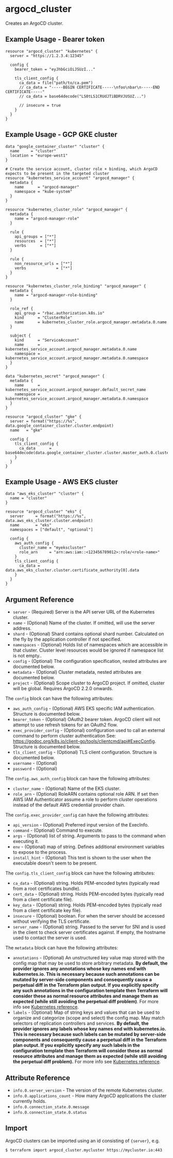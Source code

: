 # argocd_cluster

Creates an ArgoCD cluster.

## Example Usage - Bearer token

```hcl
resource "argocd_cluster" "kubernetes" {
  server = "https://1.2.3.4:12345"

  config {
    bearer_token = "eyJhbGciOiJSUzI..."

    tls_client_config {
      ca_data = file("path/to/ca.pem")
      // ca_data = "-----BEGIN CERTIFICATE-----\nfoo\nbar\n-----END CERTIFICATE-----"
      // ca_data = base64decode("LS0tLS1CRUdJTiBDRVJUSUZ...")

      // insecure = true
    }
  }
}
```

## Example Usage - GCP GKE cluster

```hcl
data "google_container_cluster" "cluster" {
  name     = "cluster"
  location = "europe-west1"
}

# Create the service account, cluster role + binding, which ArgoCD expects to be present in the targeted cluster
resource "kubernetes_service_account" "argocd_manager" {
  metadata {
    name      = "argocd-manager"
    namespace = "kube-system"
  }
}

resource "kubernetes_cluster_role" "argocd_manager" {
  metadata {
    name = "argocd-manager-role"
  }

  rule {
    api_groups = ["*"]
    resources  = ["*"]
    verbs      = ["*"]
  }

  rule {
    non_resource_urls = ["*"]
    verbs             = ["*"]
  }
}

resource "kubernetes_cluster_role_binding" "argocd_manager" {
  metadata {
    name = "argocd-manager-role-binding"
  }

  role_ref {
    api_group = "rbac.authorization.k8s.io"
    kind      = "ClusterRole"
    name      = kubernetes_cluster_role.argocd_manager.metadata.0.name
  }

  subject {
    kind      = "ServiceAccount"
    name      = kubernetes_service_account.argocd_manager.metadata.0.name
    namespace = kubernetes_service_account.argocd_manager.metadata.0.namespace
  }
}

data "kubernetes_secret" "argocd_manager" {
  metadata {
    name      = kubernetes_service_account.argocd_manager.default_secret_name
    namespace = kubernetes_service_account.argocd_manager.metadata.0.namespace
  }
}

resource "argocd_cluster" "gke" {
  server = format("https://%s", data.google_container_cluster.cluster.endpoint)
  name   = "gke"

  config {
    tls_client_config {
      ca_data      = base64decode(data.google_container_cluster.cluster.master_auth.0.cluster_ca_certificate)
    }
  }
}
```

## Example Usage - AWS EKS cluster

```hcl
data "aws_eks_cluster" "cluster" {
  name = "cluster"
}

resource "argocd_cluster" "eks" {
  server     = format("https://%s", data.aws_eks_cluster.cluster.endpoint)
  name       = "eks"
  namespaces = ["default", "optional"]

  config {
    aws_auth_config {
      cluster_name = "myekscluster"
      role_arn     = "arn:aws:iam::<123456789012>:role/<role-name>"
    }
    tls_client_config {
      ca_data = data.aws_eks_cluster.cluster.certificate_authority[0].data
    }
  }
}
```

## Argument Reference

* `server` - (Required) Server is the API server URL of the Kubernetes cluster.
* `name` - (Optional) Name of the cluster. If omitted, will use the server address.
* `shard` - (Optional) Shard contains optional shard number. Calculated on the fly by the application controller if not specified.
* `namespaces` - (Optional) Holds list of namespaces which are accessible in that cluster. Cluster level resources would be ignored if namespace list is not empty..
* `config` - (Optional) The configuration specification, nested attributes are documented below.
* `metadata` - (Optional) Cluster metadata, nested attributes are documented below.
* `project` - (Optional) Scope cluster to ArgoCD project. If omitted, cluster will be global. Requires ArgoCD 2.2.0 onwards.

The `config` block can have the following attributes:

* `aws_auth_config` - (Optional) AWS EKS specific IAM authentication. Structure is documented below.
* `bearer_token` - (Optional) OAuth2 bearer token. ArgoCD client will not attempt to use refresh tokens for an OAuth2 flow.
* `exec_provider_config` - (Optional) configuration used to call an external command to perform cluster authentication See: https://godoc.org/k8s.io/client-go/tools/clientcmd/api#ExecConfig. Structure is documented below.
* `tls_client_config` - (Optional) TLS client configuration. Structure is documented below.
* `username` - (Optional)
* `password` - (Optional)

The `config.aws_auth_config` block can have the following attributes:

* `cluster_name` - (Optional) Name of the EKS cluster.
* `role_arn` - (Optional) RoleARN contains optional role ARN. If set then AWS IAM Authenticator assume a role to perform cluster operations instead of the default AWS credential provider chain.

The `config.exec_provider_config` can have the following attributes:

* `api_version` - (Optional) Preferred input version of the ExecInfo.
* `command` - (Optional) Command to execute.
* `args` - (Optional) list of string. Arguments to pass to the command when executing it.
* `env` - (Optional) map of string. Defines additional environment variables to expose to the process.
* `install_hint` - (Optional) This text is shown to the user when the executable doesn't seem to be present.

The `config.tls_client_config` block can have the following attributes:

* `ca_data` - (Optional) string. Holds PEM-encoded bytes (typically read from a root certificates bundle).
* `cert_data` - (Optional) string. Holds PEM-encoded bytes (typically read from a client certificate file).
* `key_data` - (Optional) string. Holds PEM-encoded bytes (typically read from a client certificate key file).
* `insecure` - (Optional) boolean. For when the server should be accessed without verifying the TLS certificate.
* `server_name` - (Optional) string. Passed to the server for SNI and is used in the client to check server certificates against. If empty, the hostname used to contact the server is used.

The `metadata` block can have the following attributes:

* `annotations` - (Optional) An unstructured key value map stored with the config map that may be used to store arbitrary metadata. **By default, the provider ignores any annotations whose key names end with kubernetes.io. This is necessary because such annotations can be mutated by server-side components and consequently cause a perpetual diff in the Terraform plan output. If you explicitly specify any such annotations in the configuration template then Terraform will consider these as normal resource attributes and manage them as expected (while still avoiding the perpetual diff problem)**. For more info see [Kubernetes reference](https://kubernetes.io/docs/concepts/overview/working-with-objects/annotations/).
* `labels` - (Optional) Map of string keys and values that can be used to organize and categorize (scope and select) the config map. May match selectors of replication controllers and services. **By default, the provider ignores any labels whose key names end with kubernetes.io. This is necessary because such labels can be mutated by server-side components and consequently cause a perpetual diff in the Terraform plan output. If you explicitly specify any such labels in the configuration template then Terraform will consider these as normal resource attributes and manage them as expected (while still avoiding the perpetual diff problem).** For more info see [Kubernetes reference](https://kubernetes.io/docs/concepts/overview/working-with-objects/labels/).

## Attribute Reference

* `info.0.server_version` - The version of the remote Kubernetes cluster.
* `info.0.applications_count` - How many ArgoCD applications the cluster currently holds.
* `info.0.connection_state.0.message`
* `info.0.connection_state.0.status`

## Import

ArgoCD clusters can be imported using an id consisting of `{server}`, e.g.
```
$ terraform import argocd_cluster.mycluster https://mycluster.io:443
```
